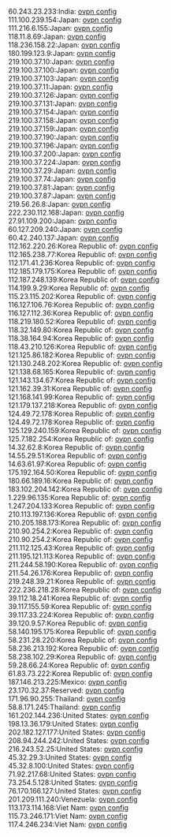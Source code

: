60.243.23.233:India: [ovpn config](vpn/60_243_23_233.ovpn)  
111.100.239.154:Japan: [ovpn config](vpn/111_100_239_154.ovpn)  
111.216.6.155:Japan: [ovpn config](vpn/111_216_6_155.ovpn)  
118.11.8.69:Japan: [ovpn config](vpn/118_11_8_69.ovpn)  
118.236.158.22:Japan: [ovpn config](vpn/118_236_158_22.ovpn)  
180.199.123.9:Japan: [ovpn config](vpn/180_199_123_9.ovpn)  
219.100.37.10:Japan: [ovpn config](vpn/219_100_37_10.ovpn)  
219.100.37.100:Japan: [ovpn config](vpn/219_100_37_100.ovpn)  
219.100.37.103:Japan: [ovpn config](vpn/219_100_37_103.ovpn)  
219.100.37.11:Japan: [ovpn config](vpn/219_100_37_11.ovpn)  
219.100.37.126:Japan: [ovpn config](vpn/219_100_37_126.ovpn)  
219.100.37.131:Japan: [ovpn config](vpn/219_100_37_131.ovpn)  
219.100.37.154:Japan: [ovpn config](vpn/219_100_37_154.ovpn)  
219.100.37.158:Japan: [ovpn config](vpn/219_100_37_158.ovpn)  
219.100.37.159:Japan: [ovpn config](vpn/219_100_37_159.ovpn)  
219.100.37.190:Japan: [ovpn config](vpn/219_100_37_190.ovpn)  
219.100.37.196:Japan: [ovpn config](vpn/219_100_37_196.ovpn)  
219.100.37.200:Japan: [ovpn config](vpn/219_100_37_200.ovpn)  
219.100.37.224:Japan: [ovpn config](vpn/219_100_37_224.ovpn)  
219.100.37.29:Japan: [ovpn config](vpn/219_100_37_29.ovpn)  
219.100.37.74:Japan: [ovpn config](vpn/219_100_37_74.ovpn)  
219.100.37.81:Japan: [ovpn config](vpn/219_100_37_81.ovpn)  
219.100.37.87:Japan: [ovpn config](vpn/219_100_37_87.ovpn)  
219.56.26.8:Japan: [ovpn config](vpn/219_56_26_8.ovpn)  
222.230.112.168:Japan: [ovpn config](vpn/222_230_112_168.ovpn)  
27.91.109.200:Japan: [ovpn config](vpn/27_91_109_200.ovpn)  
60.127.209.240:Japan: [ovpn config](vpn/60_127_209_240.ovpn)  
60.42.240.137:Japan: [ovpn config](vpn/60_42_240_137.ovpn)  
112.162.220.26:Korea Republic of: [ovpn config](vpn/112_162_220_26.ovpn)  
112.165.238.77:Korea Republic of: [ovpn config](vpn/112_165_238_77.ovpn)  
112.171.41.236:Korea Republic of: [ovpn config](vpn/112_171_41_236.ovpn)  
112.185.179.175:Korea Republic of: [ovpn config](vpn/112_185_179_175.ovpn)  
112.187.248.139:Korea Republic of: [ovpn config](vpn/112_187_248_139.ovpn)  
114.199.9.29:Korea Republic of: [ovpn config](vpn/114_199_9_29.ovpn)  
115.23.115.202:Korea Republic of: [ovpn config](vpn/115_23_115_202.ovpn)  
116.127.106.76:Korea Republic of: [ovpn config](vpn/116_127_106_76.ovpn)  
116.127.112.36:Korea Republic of: [ovpn config](vpn/116_127_112_36.ovpn)  
118.219.180.52:Korea Republic of: [ovpn config](vpn/118_219_180_52.ovpn)  
118.32.149.80:Korea Republic of: [ovpn config](vpn/118_32_149_80.ovpn)  
118.38.164.94:Korea Republic of: [ovpn config](vpn/118_38_164_94.ovpn)  
118.43.210.126:Korea Republic of: [ovpn config](vpn/118_43_210_126.ovpn)  
121.125.86.182:Korea Republic of: [ovpn config](vpn/121_125_86_182.ovpn)  
121.130.248.202:Korea Republic of: [ovpn config](vpn/121_130_248_202.ovpn)  
121.138.68.165:Korea Republic of: [ovpn config](vpn/121_138_68_165.ovpn)  
121.143.134.67:Korea Republic of: [ovpn config](vpn/121_143_134_67.ovpn)  
121.162.39.31:Korea Republic of: [ovpn config](vpn/121_162_39_31.ovpn)  
121.168.141.99:Korea Republic of: [ovpn config](vpn/121_168_141_99.ovpn)  
121.179.137.218:Korea Republic of: [ovpn config](vpn/121_179_137_218.ovpn)  
124.49.72.178:Korea Republic of: [ovpn config](vpn/124_49_72_178.ovpn)  
124.49.72.178:Korea Republic of: [ovpn config](vpn/124_49_72_178.ovpn)  
125.129.240.159:Korea Republic of: [ovpn config](vpn/125_129_240_159.ovpn)  
125.7.182.254:Korea Republic of: [ovpn config](vpn/125_7_182_254.ovpn)  
14.32.62.8:Korea Republic of: [ovpn config](vpn/14_32_62_8.ovpn)  
14.55.29.51:Korea Republic of: [ovpn config](vpn/14_55_29_51.ovpn)  
14.63.61.97:Korea Republic of: [ovpn config](vpn/14_63_61_97.ovpn)  
175.192.164.50:Korea Republic of: [ovpn config](vpn/175_192_164_50.ovpn)  
180.66.189.16:Korea Republic of: [ovpn config](vpn/180_66_189_16.ovpn)  
183.102.204.142:Korea Republic of: [ovpn config](vpn/183_102_204_142.ovpn)  
1.229.96.135:Korea Republic of: [ovpn config](vpn/1_229_96_135.ovpn)  
1.247.204.133:Korea Republic of: [ovpn config](vpn/1_247_204_133.ovpn)  
210.113.197.136:Korea Republic of: [ovpn config](vpn/210_113_197_136.ovpn)  
210.205.188.173:Korea Republic of: [ovpn config](vpn/210_205_188_173.ovpn)  
210.90.254.2:Korea Republic of: [ovpn config](vpn/210_90_254_2.ovpn)  
210.90.254.2:Korea Republic of: [ovpn config](vpn/210_90_254_2.ovpn)  
211.112.125.43:Korea Republic of: [ovpn config](vpn/211_112_125_43.ovpn)  
211.195.121.113:Korea Republic of: [ovpn config](vpn/211_195_121_113.ovpn)  
211.244.58.190:Korea Republic of: [ovpn config](vpn/211_244_58_190.ovpn)  
211.54.26.176:Korea Republic of: [ovpn config](vpn/211_54_26_176.ovpn)  
219.248.39.21:Korea Republic of: [ovpn config](vpn/219_248_39_21.ovpn)  
222.236.218.28:Korea Republic of: [ovpn config](vpn/222_236_218_28.ovpn)  
39.112.18.241:Korea Republic of: [ovpn config](vpn/39_112_18_241.ovpn)  
39.117.155.59:Korea Republic of: [ovpn config](vpn/39_117_155_59.ovpn)  
39.117.33.224:Korea Republic of: [ovpn config](vpn/39_117_33_224.ovpn)  
39.120.9.57:Korea Republic of: [ovpn config](vpn/39_120_9_57.ovpn)  
58.140.195.175:Korea Republic of: [ovpn config](vpn/58_140_195_175.ovpn)  
58.231.28.220:Korea Republic of: [ovpn config](vpn/58_231_28_220.ovpn)  
58.236.213.192:Korea Republic of: [ovpn config](vpn/58_236_213_192.ovpn)  
58.238.102.29:Korea Republic of: [ovpn config](vpn/58_238_102_29.ovpn)  
59.28.66.24:Korea Republic of: [ovpn config](vpn/59_28_66_24.ovpn)  
61.83.73.222:Korea Republic of: [ovpn config](vpn/61_83_73_222.ovpn)  
187.146.213.225:Mexico: [ovpn config](vpn/187_146_213_225.ovpn)  
23.170.32.37:Reserved: [ovpn config](vpn/23_170_32_37.ovpn)  
171.96.90.255:Thailand: [ovpn config](vpn/171_96_90_255.ovpn)  
58.8.171.245:Thailand: [ovpn config](vpn/58_8_171_245.ovpn)  
161.202.144.236:United States: [ovpn config](vpn/161_202_144_236.ovpn)  
198.13.36.179:United States: [ovpn config](vpn/198_13_36_179.ovpn)  
202.182.127.177:United States: [ovpn config](vpn/202_182_127_177.ovpn)  
208.94.244.242:United States: [ovpn config](vpn/208_94_244_242.ovpn)  
216.243.52.25:United States: [ovpn config](vpn/216_243_52_25.ovpn)  
45.32.29.3:United States: [ovpn config](vpn/45_32_29_3.ovpn)  
45.32.8.100:United States: [ovpn config](vpn/45_32_8_100.ovpn)  
71.92.217.68:United States: [ovpn config](vpn/71_92_217_68.ovpn)  
73.254.5.128:United States: [ovpn config](vpn/73_254_5_128.ovpn)  
76.170.166.127:United States: [ovpn config](vpn/76_170_166_127.ovpn)  
201.209.111.240:Venezuela: [ovpn config](vpn/201_209_111_240.ovpn)  
113.173.114.168:Viet Nam: [ovpn config](vpn/113_173_114_168.ovpn)  
115.73.246.171:Viet Nam: [ovpn config](vpn/115_73_246_171.ovpn)  
117.4.246.234:Viet Nam: [ovpn config](vpn/117_4_246_234.ovpn)  
